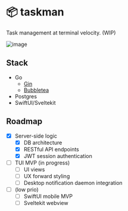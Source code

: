 # 📦 taskman

Task management at terminal velocity. (WIP)

![image](https://github.com/user-attachments/assets/e50d9531-4a17-4f80-a026-68b8bb3edfe7)


## Stack

- Go
    - [Gin](https://github.com/gin-gonic/gin)
    - [Bubbletea](https://github.com/charmbracelet/bubbletea)
- Postgres
- SwiftUI/Sveltekit


## Roadmap

- [x] Server-side logic
    - [x] DB architecture
    - [x] RESTful API endpoints
    - [x] JWT session authentication

- [ ] TUI MVP (in progress)
    - [ ] UI views
    - [ ] UX forward styling
    - [ ] Desktop notification daemon integration

- [ ] (low prio)
    - [ ] SwiftUI mobile MVP
    - [ ] Sveltekit webview
